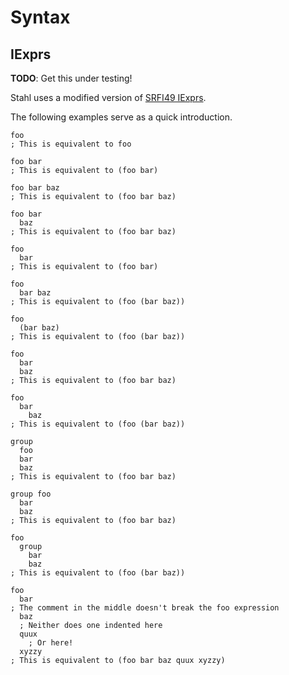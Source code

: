 Syntax
======

IExprs
------

**TODO**: Get this under testing!

Stahl uses a modified version of [SRFI49 IExprs](https://srfi.schemers.org/srfi-49/srfi-49.html).

The following examples serve as a quick introduction.

```stahl
foo
; This is equivalent to foo

foo bar
; This is equivalent to (foo bar)

foo bar baz
; This is equivalent to (foo bar baz)

foo bar
  baz
; This is equivalent to (foo bar baz)

foo
  bar
; This is equivalent to (foo bar)

foo
  bar baz
; This is equivalent to (foo (bar baz))

foo
  (bar baz)
; This is equivalent to (foo (bar baz))

foo
  bar
  baz
; This is equivalent to (foo bar baz)

foo
  bar
    baz
; This is equivalent to (foo (bar baz))

group
  foo
  bar
  baz
; This is equivalent to (foo bar baz)

group foo
  bar
  baz
; This is equivalent to (foo bar baz)

foo
  group 
    bar
    baz
; This is equivalent to (foo (bar baz))

foo
  bar
; The comment in the middle doesn't break the foo expression
  baz
  ; Neither does one indented here
  quux
    ; Or here!
  xyzzy
; This is equivalent to (foo bar baz quux xyzzy)
```

